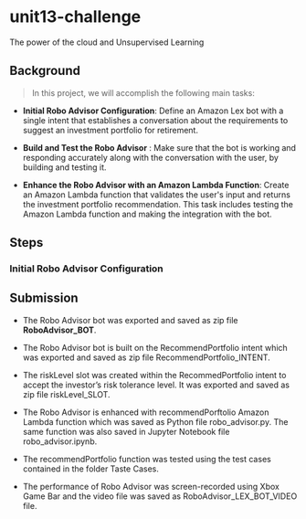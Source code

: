 # unit13-challenge
The power of the cloud and Unsupervised Learning

## Background

> In this project, we will accomplish the following main tasks:

- **Initial Robo Advisor Configuration**: Define an Amazon Lex bot with a single intent that establishes a conversation about the requirements
 to suggest an investment portfolio for retirement.

- **Build and Test the Robo Advisor** : Make sure that the bot is working and responding accurately along with the conversation with the user,
 by building and testing it.

- **Enhance the Robo Advisor with an Amazon Lambda Function**: Create an Amazon Lambda function that validates the user's input and returns
 the investment portfolio recommendation. This task includes testing the Amazon Lambda function and making the integration with the bot.

## Steps

### Initial Robo Advisor Configuration

## Submission

- The Robo Advisor bot was exported and saved as zip file **RoboAdvisor_BOT**.

- The Robo Advisor bot is built on the RecommendPortfolio intent which was exported and saved as zip file RecommendPortfolio_INTENT.

- The riskLevel slot was created within the RecommedPortfolio intent to accept the investor’s risk tolerance level. It was exported and 
saved as zip file riskLevel_SLOT.

- The Robo Advisor is enhanced with recommendPorftolio Amazon Lambda function which was saved as Python file robo_advisor.py. 
The same function was also saved in Jupyter Notebook file robo_advisor.ipynb.


- The recommendPortfolio function was tested using the test cases contained in the folder Taste Cases.

- The performance of Robo Advisor was screen-recorded using Xbox Game Bar and the video file was saved as RoboAdvisor_LEX_BOT_VIDEO file.

